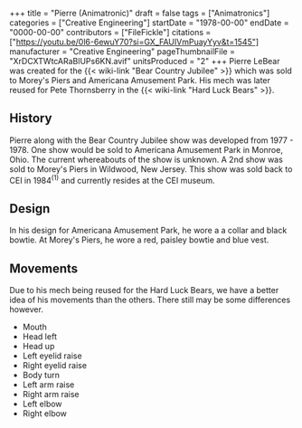 +++
title = "Pierre (Animatronic)"
draft = false
tags = ["Animatronics"]
categories = ["Creative Engineering"]
startDate = "1978-00-00"
endDate = "0000-00-00"
contributors = ["FileFickle"]
citations = ["https://youtu.be/0l6-6ewuY70?si=GX_FAUIVmPuayYyv&t=1545"]
manufacturer = "Creative Engineering"
pageThumbnailFile = "XrDCXTWtcARaBlUPs6KN.avif"
unitsProduced = "2"
+++
Pierre LeBear was created for the {{< wiki-link "Bear Country Jubilee" >}} which was sold to Morey's Piers and Americana Amusement Park. His mech was later reused for Pete Thornsberry in the {{< wiki-link "Hard Luck Bears" >}}.

## History

Pierre along with the Bear Country Jubilee show was developed from 1977 - 1978. One show would be sold to Americana Amusement Park in Monroe, Ohio. The current whereabouts of the show is unknown. A 2nd show was sold to Morey's Piers in Wildwood, New Jersey. This show was sold back to CEI in 1984<sup>(1)</sup> and currently resides at the CEI museum.

## Design

In his design for Americana Amusement Park, he wore a a collar and black bowtie. At Morey's Piers, he wore a red, paisley bowtie and blue vest.

## Movements

Due to his mech being reused for the Hard Luck Bears, we have a better idea of his movements than the others. There still may be some differences however.

- Mouth
- Head left
- Head up
- Left eyelid raise
- Right eyelid raise
- Body turn
- Left arm raise
- Right arm raise
- Left elbow
- Right elbow
